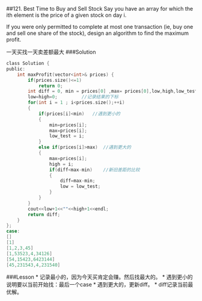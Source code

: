 ##121. Best Time to Buy and Sell Stock 
Say you have an array for which the ith element is the price of a given stock on day i.

If you were only permitted to complete at most one transaction (ie, buy one and sell one share of the stock), design an algorithm to find the maximum profit.

一天买找一天卖差额最大
###Solution
```C
class Solution {
public:
    int maxProfit(vector<int>& prices) {
        if(prices.size()<=1)
            return 0;
        int diff = 0, min = prices[0] ,max= prices[0],low,high,low_test;
        low=high=0;         //记录结果的下标
        for(int i = 1 ; i<prices.size();++i)
        {
            if(prices[i]<min)   //遇到更小的
            {
                min=prices[i];
                max=prices[i];
                low_test = i;
            }
            else if(prices[i]>max)  //遇到更大的
            {
                max=prices[i];
                high = i;
                if(diff<max-min)    //新旧差距的比较
                {
                    diff=max-min;
                    low = low_test;
                }
            }
        }
        cout<<low+1<<""<<high+1<<endl;
        return diff;
    }
};
case:
[]
[1]
[1,2,3,45]
[1,53523,4,34126]
[54,15423,6423144]
[45,231543,4,231540]
```
###Lesson
* 
记录最小的，因为今天买肯定会赚。然后找最大的。
* 
遇到更小的说明要以当前开始找：最后一个case
* 
遇到更大的，更新diff。
* 
diff记录当前最优解。